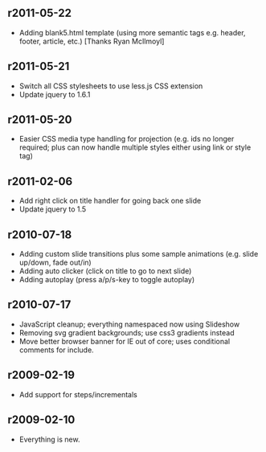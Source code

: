 ## r2011-05-22

* Adding blank5.html template (using more semantic tags e.g. header, footer, article, etc.) [Thanks Ryan McIlmoyl]

## r2011-05-21

* Switch all CSS stylesheets to use less.js CSS extension
* Update jquery to 1.6.1

## r2011-05-20  

* Easier CSS media type handling for projection (e.g. ids no longer required; plus can now handle multiple styles either using link or style tag)

## r2011-02-06

* Add right click on title handler for going back one slide
* Update jquery to 1.5 

## r2010-07-18

* Adding custom slide transitions plus some sample animations (e.g. slide up/down, fade out/in) 
* Adding auto clicker (click on title to go to next slide) 
* Adding autoplay (press a/p/s-key to toggle autoplay)

## r2010-07-17

* JavaScript cleanup; everything namespaced now using Slideshow
* Removing svg gradient backgrounds; use css3 gradients instead
* Move better browser banner for IE out of core; uses conditional comments for include. 

## r2009-02-19

* Add support for steps/incrementals

## r2009-02-10

* Everything is new. 
